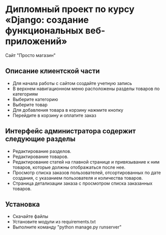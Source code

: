 # Дипломный проект по курсу «Django: создание функциональных веб-приложений»

Сайт "Просто магазин"


## Описание клиентской части

* Для начала работы с сайтом создайте учетную запись
* В верхнем навигационном меню расположены разделы товаров по категориям
* Выберите категорию
* Выберите товар
* Для добавления товара в корзину нажмите кнопку
* Перейдите в корзину и оплатите заказ

## Интерфейс администратора содержит следующие разделы

* Редактирование разделов.
* Редактирование товаров.
* Редактирование статей на главной странице и привязывание к ним товаров,
  которые должны отображаться после нее.
* Просмотр списка заказов пользователей, отсортированных по дате создания,
    с указанием пользователя и количества товаров.
* Страница детализации заказа с просмотром списка заказанных товаров.

## Установка
* Скачайте файлы
* Установите модули из requirements.txt
* Выполните команду "python manage.py runserver"

